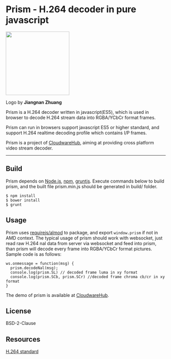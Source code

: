 # Prism - H.264 decoder in pure javascript 

<img align="" height="200" src="http://cdn.cloudwarehub.com/42.pic_hd.jpg"> 

Logo by **Jiangnan Zhuang**

Prism is a H.264 decoder written in javascript(ES5), which is used in browser to decode H.264 stream data into RGBA/YCbCr format frames.

Prism can run in browsers support javascript ES5 or higher standard, and support H.264 realtime decoding profile which contains I/P frames.

Prism is a project of [CloudwareHub](http://www.cloudwarehub.com), aiming at providing cross platform video stream decoder.

----

## Build

Prism depends on [Node.js](http://nodejs.org/), [npm](http://npmjs.org/), [gruntjs](http://gruntjs.com/). 
Execute commands below to build prism, and the built file prism.min.js should be generated in build/ folder.
```
$ npm install
$ bower install
$ grunt
```
## Usage

Prism uses [requirejs/almod](https://github.com/requirejs/almond) to package, and export `window.prism` if not in AMD context.
The typical usage of prism should work with websocket, just read raw H.264 nal data from server via websocket and feed into prism, than prism will decode every frame into RGBA/YCbCr format pictures.
Sample code is as follows:
```
ws.onmessage = function(msg) {
  prism.decodeNal(msg);
  console.log(prism.SL) // decoded frame luma in xy format
  console.log(prism.SCb, prism.SCr) //decoded frame chroma cb/cr in xy format
}
```
The demo of prism is available at [CloudwareHub](http://www.cloudwarehub.com).
## License
BSD-2-Clause

## Resources
[H.264 standard](https://www.itu.int/rec/T-REC-H.264)

